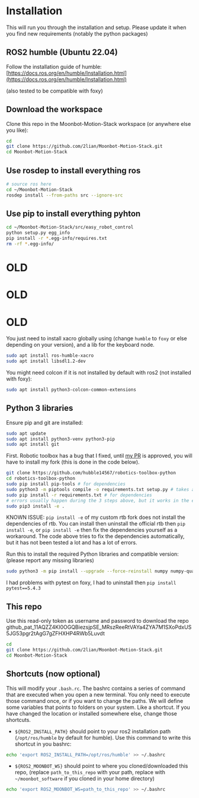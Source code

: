 # Installation

This will run you through the installation and setup. Please update it when you find new requirements (notably the python packages)

## ROS2 humble (Ubuntu 22.04)

Follow the installation guide of humble: [https://docs.ros.org/en/humble/Installation.html](https://docs.ros.org/en/humble/Installation.html)

(also tested to be compatible with foxy)

## Download the workspace

Clone this repo in the Moonbot-Motion-Stack workspace (or anywhere else you like):
````bash
cd
git clone https://github.com/2lian/Moonbot-Motion-Stack.git
cd Moonbot-Motion-Stack
````

## Use rosdep to install everything ros

````bash
# source ros here
cd ~/Moonbot-Motion-Stack
rosdep install --from-paths src --ignore-src
````

## Use pip to install everything pyhton

````bash
cd ~/Moonbot-Motion-Stack/src/easy_robot_control
python setup.py egg_info
pip install -r *.egg-info/requires.txt
rm -rf *.egg-info/
````

# OLD

# OLD

# OLD
You just need to install xacro globally using (change `humble` to `foxy` or else depending on your version), and a lib for the keyboard node.
```bash
sudo apt install ros-humble-xacro
sudo apt install libsdl1.2-dev
```

You might need colcon if it is not installed by default with ros2 (not installed with foxy):
````bash
sudo apt install python3-colcon-common-extensions
````

## Python 3 libraries

Ensure pip and git are installed:

````bash
sudo apt update
sudo apt install python3-venv python3-pip
sudo apt install git
````

First.
Robotic toolbox has a bug that I fixed, until [my PR](https://github.com/petercorke/robotics-toolbox-python/pull/441) is approved, you will have to install my fork (this is done in the code below).
````bash
git clone https://github.com/hubble14567/robotics-toolbox-python
cd robotics-toolbox-python
sudo pip install pip-tools # for dependencies
sudo python3 -m piptools compile -o requirements.txt setup.py # takes a while (2-3 min on embedded pc)
sudo pip install -r requirements.txt # for dependencies
# errors usually happen during the 3 steps above, but it works in the end
sudo pip3 install -e .
````

KNOWN ISSUE: `pip install -e` of my custom rtb fork does not install the dependencies of rtb. You can install then uninstall the official rtb then `pip install -e`, or `pip install -e` then fix the dependencies yourself as a workaround. The code above tries to fix the dependencies automatically, but it has not been tested a lot and has a lot of errors.

Run this to install the required Python libraries and compatible version:
(please report any missing libraries)

````bash
sudo python3 -m pip install --upgrade --force-reinstall numpy numpy-quaternion scipy xacro pytest
````

I had problems with pytest on foxy, I had to uninstall then `pip install pytest==5.4.3`

## This repo

Use this read-only token as username and password to download the repo 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

````bash
cd
git clone https://github.com/2lian/Moonbot-Motion-Stack.git
cd Moonbot-Motion-Stack
````

## Shortcuts (now optional)

This will modify your `.bash.rc`. The bashrc contains a series of command that are executed when you open a new terminal. You only need to execute those command once, or if you want to change the paths.
We will define some variables that points to folders on your system. Like a shortcut. If you have changed the location or installed somewhere else, change those shortcuts.

- `${ROS2_INSTALL_PATH}` should point to your ros2 installation path (`/opt/ros/humble` by default for humble). Use this command to write this shortcut in you bashrc:
````bash
echo 'export ROS2_INSTALL_PATH=/opt/ros/humble' >> ~/.bashrc
````
- `${ROS2_MOONBOT_WS}` should point to where you cloned/downloaded this repo, (replace `path_to_this_repo` with your path, replace with `~/moonbot_software` if you cloned in your home directory)
````bash
echo 'export ROS2_MOONBOT_WS=path_to_this_repo' >> ~/.bashrc
````

